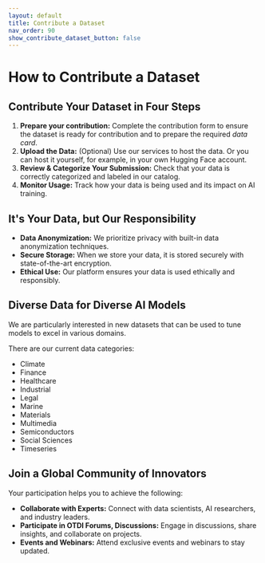 ```yaml
---
layout: default
title: Contribute a Dataset
nav_order: 90
show_contribute_dataset_button: false
---
```


# How to Contribute a Dataset 

## Contribute Your Dataset in Four Steps

1. **Prepare your contribution:** Complete the contribution form to ensure the dataset is ready for contribution and to prepare the required _data card_.
2. **Upload the Data:** (Optional) Use our services to host the data. Or you can host it yourself, for example, in your own Hugging Face account.
3. **Review & Categorize Your Submission:** Check that your data is correctly categorized and labeled in our catalog.
4. **Monitor Usage:** Track how your data is being used and its impact on AI training.

## It's Your Data, but Our Responsibility

* **Data Anonymization:** We prioritize privacy with built-in data anonymization techniques.
* **Secure Storage:** When we store your data, it is stored securely with state-of-the-art encryption.
* **Ethical Use:** Our platform ensures your data is used ethically and responsibly.


## Diverse Data for Diverse AI Models

We are particularly interested in new datasets that can be used to tune models to excel in various domains.

There are our current data categories:

* Climate
* Finance
* Healthcare
* Industrial
* Legal
* Marine
* Materials
* Multimedia
* Semiconductors
* Social Sciences
* Timeseries


## Join a Global Community of Innovators

Your participation helps you to achieve the following:

* **Collaborate with Experts:** Connect with data scientists, AI researchers, and industry leaders.
* **Participate in OTDI Forums, Discussions:** Engage in discussions, share insights, and collaborate on projects.
* **Events and Webinars:** Attend exclusive events and webinars to stay updated.


